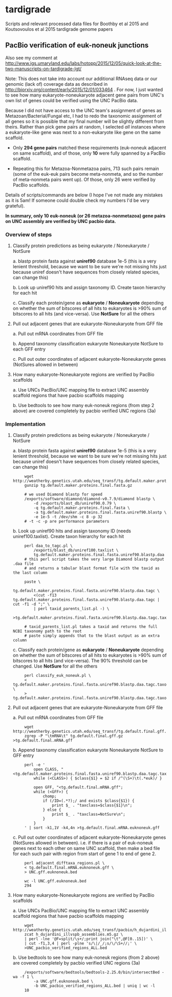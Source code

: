 # tardigrade
Scripts and relevant processed data files for  Boothby et al 2015 and Koutsovoulos et al 2015 tardigrade genome papers

## PacBio verification of euk-noneuk junctions

Also see my comment at http://www.igs.umaryland.edu/labs/hotopp/2015/12/05/quick-look-at-the-two-manuscripts-on-tardigrade-lgt/

Note: This does not take into account our additional RNAseq data or our genomic (lack of) coverage data as described in http://biorxiv.org/content/early/2015/12/01/033464 . For now, I just wanted to see how many eukaryote-noneukaryote adjacent gene pairs from UNC's own list of genes could be verified using the UNC PacBio data.

Because I did not have access to the UNC team's assignment of genes as Metazoan/Bacterial/Fungal etc, I had to redo the taxonomic assignment of all genes so it is possible that my final number will be slightly different from theirs. Rather than pick gene pairs at random, I selected *all* instances where a eukaryote-like gene was next to a non-eukaryote like gene on the same scaffold.

- Only **294 gene pairs** matched these requirements (euk-noneuk adjacent on same scaffold), and of those, only **10** were fully spanned by a PacBio scaffold.

- Repeating this for Metazoa-Nonmetazoa pairs, 713 such pairs remain (some of the euk-euk pairs become meta-nonmeta, and so the number of meta-nonmeta pairs went up). Of those, only 26 were verified by PacBio scaffolds.

Details of scripts/commands are below (I hope I've not made any mistakes as it is 5am! If someone could double check my numbers I'd be very grateful).

**In summary, only 10 euk-noneuk (or 26 metazoa-nonmetazoa) gene pairs on UNC assembly are verified by UNC pacbio data.**

### Overview of steps

1. Classify protein predictions as being eukaryote / Noneukaryote / NotSure

    a. blastp protein fasta against **uniref90** database 1e-5 (this is a very lenient threshold, because we want to be sure we're not missing hits just because uniref doesn't have sequences from closely related species, can change this)

    b. Look up uniref90 hits and assign taxonomy ID. Create taxon hierarchy for each hit

    c. Classify each protein/gene as **eukaryote** / **Noneukaryote** depending on whether the sum of bitscores of all hits to eukaryotes is >90% sum of bitscores to all hits (and vice-versa). Use **NotSure** for all the others

2. Pull out adjacent genes that are eukaryote-Noneukaryote from GFF file

    a. Pull out mRNA coordinates from GFF file

    b. Append taxonomy classification eukaryote Noneukaryote NotSure to each GFF entry

    c. Pull out outer coordinates of adjacent eukaryote-Noneukaryote genes (NotSures allowed in between)
    
3. How many eukaryote-Noneukaryote regions are verified by PacBio scaffolds

    a. Use UNCs PacBio/UNC mapping file to extract UNC assembly scaffold regions that have pacbio scaffolds mapping

    b. Use bedtools to see how many euk-noneuk regions (from step 2 above) are covered completely by pacbio verified UNC regions (3a)
    
### Implementation

1. Classify protein predictions as being eukaryote / Noneukaryote / NotSure

    a. blastp protein fasta against **uniref90** database 1e-5 (this is a very lenient threshold, because we want to be sure we're not missing hits just because uniref doesn't have sequences from closely related species, can change this)

            wget http://weatherby.genetics.utah.edu/seq_transf/tg.default.maker.proteins.final.fasta.gz
            gunzip tg.default.maker.proteins.final.fasta.gz
            
            # we used Diamond blastp for speed
            /exports/software/diamond/diamond-v0.7.9/diamond blastp \
                -d /exports/blast_db/uniref90.0.79 \
                -q tg.default.maker.proteins.final.fasta \
                -a tg.default.maker.proteins.final.fasta.uniref90.blastp \
                -e 1e-5 -t /dev/shm -c 8 -p 32
            # -t -c -p are performance parameters
    
    b. Look up uniref90 hits and assign taxonomy ID (needs uniref100.taxlist). Create taxon hierarchy for each hit
    
            perl daa_to_tagc.pl \
                /exports/blast_db/uniref100.taxlist \
                tg.default.maker.proteins.final.fasta.uniref90.blastp.daa
            # this perl script takes the very large Diamond blastp output .daa file
            # and returns a tabular blast format file with the taxid as the last column

            paste \
                tg.default.maker.proteins.final.fasta.uniref90.blastp.daa.tagc \
                <(cut -f13 tg.default.maker.proteins.final.fasta.uniref90.blastp.daa.tagc | cut -f1 -d ";" \
                | perl taxid_parents_list.pl -) \
            >tg.default.maker.proteins.final.fasta.uniref90.blastp.daa.tagc.taxonhierarchy

            # taxid_parents_list.pl takes a taxid and returns the full NCBI taxonomy path to the root
            # paste simply appends that to the blast output as an extra column
                
    c. Classify each protein/gene as **eukaryote** / **Noneukaryote** depending on whether the sum of bitscores of all hits to eukaryotes is >90% sum of bitscores to all hits (and vice-versa). The 90% threshold can be changed. Use **NotSure** for all the others

            perl classify_euk_noneuk.pl \
            < tg.default.maker.proteins.final.fasta.uniref90.blastp.daa.tagc.taxonhierarchy \
            > tg.default.maker.proteins.final.fasta.uniref90.blastp.daa.tagc.taxonhierarchy.euknoneuk

2. Pull out adjacent genes that are eukaryote-Noneukaryote from GFF file

    a. Pull out mRNA coordinates from GFF file

            wget http://weatherby.genetics.utah.edu/seq_transf/tg.default.final.gff.gz
            zgrep -P "\tmRNA\t" tg.default.final.gff.gz >tg.default.final.mRNA.gff
    
    b. Append taxonomy classification eukaryote Noneukaryote NotSure to GFF entry
    
            perl -e '
                open CLASS, "<tg.default.maker.proteins.final.fasta.uniref90.blastp.daa.tagc.taxonhierarchy.classified";
                while (<CLASS>) { $class{$1} = $2 if /^(\S+)\t(.*euk)/ }
            
                open GFF, "<tg.default.final.mRNA.gff";
                while (<GFF>) {
                    chomp;
                    if (/ID=(.*?);/ and exists $class{$1}) {
                        print $_ . "taxclass=$class{$1}\n";
                    } else {
                        print $_ . "taxclass=NotSure\n";        
                    }
                }
            ' | sort -k1,1V -k4,4n >tg.default.final.mRNA.euknoneuk.gff
    
    c. Pull out outer coordinates of adjacent eukaryote-Noneukaryote genes (NotSures allowed in between). i.e. if there is a pair of euk-noneuk genes next to each other on same UNC scaffold, then make a bed file for each such pair with region from start of gene 1 to end of gene 2.

            perl adjacent_difftaxa_regions.pl \
            < tg.default.final.mRNA.euknoneuk.gff \
            > UNC.gff.euknoneuk.bed
            
            wc -l UNC.gff.euknoneuk.bed
            294
    
3. How many eukaryote-Noneukaryote regions are verified by PacBio scaffolds

    a. Use UNCs PacBio/UNC mapping file to extract UNC assembly scaffold regions that have pacbio scaffolds mapping
    
            wget http://weatherby.genetics.utah.edu/seq_transf/pacbio/h_dujardini_illvspb_assemblies.m5.gz
            zcat h_dujardini_illvspb_assemblies.m5.gz \
            | perl -lne '@F=split/\s+/;print join("\t",@F[0..15])' \
            | cut -f1,3,4 | perl -plne 's/\|/_/;s/\/\S+//;' \
            >UNC_pacbio_verified_regions_ALL.bed

    b. Use bedtools to see how many euk-noneuk regions (from 2 above) are covered completely by pacbio verified UNC regions (3a)

            /exports/software/bedtools/bedtools-2.25.0/bin/intersectBed -wa -f 1 \
                -a UNC.gff.euknoneuk.bed \
                -b UNC_pacbio_verified_regions_ALL.bed | uniq | wc -l
            10
